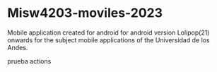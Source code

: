 # Misw4203-moviles-2023

Mobile application created for android for android version Lolipop(21) onwards for the subject mobile applications of the Universidad de los Andes.

prueba actions
